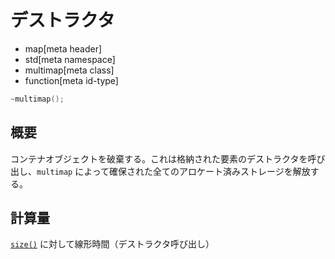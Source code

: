 # デストラクタ
* map[meta header]
* std[meta namespace]
* multimap[meta class]
* function[meta id-type]

```cpp
~multimap();
```

## 概要
コンテナオブジェクトを破棄する。これは格納された要素のデストラクタを呼び出し、`multimap` によって確保された全てのアロケート済みストレージを解放する。


## 計算量
[`size()`](/reference/map/multimap/size.md) に対して線形時間（デストラクタ呼び出し）



